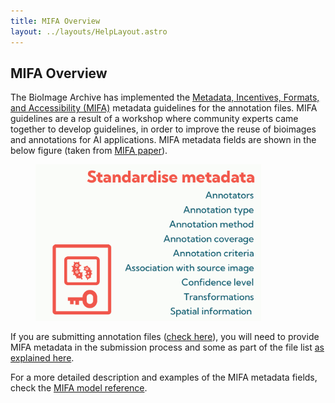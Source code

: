 ```yaml
---
title: MIFA Overview
layout: ../layouts/HelpLayout.astro
---
```


MIFA Overview
---------------------------------------
The BioImage Archive has implemented the [Metadata, Incentives, Formats, and Accessibility (MIFA)](https://doi.org/10.48550/arXiv.2311.10443) metadata guidelines for the annotation files. MIFA guidelines are a result of a workshop where community experts came together to develop guidelines, in order to improve the reuse of bioimages and annotations for AI applications. MIFA metadata fields are shown in the below figure (taken from [MIFA paper](https://doi.org/10.48550/arXiv.2311.10443)).

<figure>
<img src="/src/assets/MIFA_metadata.jpeg" alt="MIFA metadata" class="float-center float-top" style="height: 250px">
<figcaption class="figure-caption"></figcaption>
</figure>

If you are submitting annotation files ([check here](/aiglossary)), you will need to provide MIFA metadata in the submission process and some as part of the file list [as explained here](/submitannotations).

For a more detailed description and examples of the MIFA metadata fields, check the [MIFA model reference](/mifamodelreference/).
